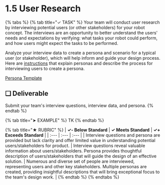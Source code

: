 # 1.5 User Research

{% tabs %}
{% tab title="✓ TASK" %}
Your team will conduct user research by interviewing potential users \(or other stakeholders\) for your robot concept. The interviews are an opportunity to better understand the users' needs and expectations by verifying: what tasks your robot could perform, and how users might expect the tasks to be performed.

Analyze your interview data to create a persona and scenario for a typical user \(or stakeholder\), which will help inform and guide your design process.  Here are [instructions](https://docs.idew.org/principles-and-practices/practices/design-practices/personas) that explain personas and describe the process for interviewing users to create a persona.

[Persona Template](https://drive.google.com/open?id=1osCQyHANhkd-mhSi3pqS-eDHLCoJ6HWfLkiK4UPMOkI)

## **❏ Deliverable**

Submit your team's interview questions, interview data, and persona.
{% endtab %}

{% tab title="➤ EXAMPLE" %}
TK
{% endtab %}

{% tab title="★ RUBRIC" %}
| **✓- Below Standard** | **✓ Meets Standard** | **✓+ Exceeds Standard** |
| :--- | :--- | :--- |
| Interview questions and persona are provided but lack clarity and offer limited value in understanding potential users/stakeholders for product. | Interview questions reveal valuable information about users/stakeholders. Persona provides thoughtful description of users/stakeholders that will guide the design of an effective solution. | Numerous and diverse set of people are interviewed, representing users and other key stakeholders. Multiple personas are created, providing insightful descriptions that will bring exceptional focus to the team's design work. |
{% endtab %}
{% endtabs %}

